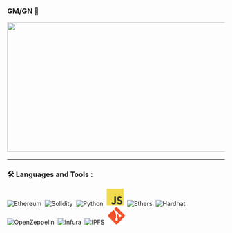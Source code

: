 ### GM/GN 🧊

<div align="center">
  <img src="https://media0.giphy.com/media/v1.Y2lkPTc5MGI3NjExb3kzczg2MWpua3FtcW5reGxqa3BxdWZsbDVldzk5MzU3Mmw0eTdoZSZlcD12MV9pbnRlcm5hbF9naWZfYnlfaWQmY3Q9Zw/65n8RPEa3r65q/giphy.webp" width="1100" height="300"/>
</div>

---

### :hammer_and_wrench: Languages and Tools :
<div>
  <img src="https://cryptologos.cc/logos/ethereum-eth-logo.png" title="Ethereum" alt="Ethereum" width="40" height="40"/>&nbsp;
  <img src="https://cdn.icon-icons.com/icons2/3915/PNG/512/solidity_logo_icon_249581.png" title="Solidity" alt="Solidity" width="40" height="40"/>&nbsp;
  <img src="https://upload.wikimedia.org/wikipedia/commons/thumb/1/1f/Python_logo_01.svg/768px-Python_logo_01.svg.png" title="Python" alt="Python" width="40" height="40"/>&nbsp;
  <img src="https://github.com/devicons/devicon/blob/master/icons/javascript/javascript-original.svg" title="JavaScript" alt="JavaScript" width="40" height="40"/>&nbsp;
  <img src="https://seeklogo.com/images/E/ethers-logo-D5B86204D8-seeklogo.com.png" title="Ethers" alt="Ethers" width="40" height="40"/>&nbsp;
  <img src="https://www.solodev.com/file/13466e21-dd2c-11ec-b9ad-0eaef3759f5f/Hardhat-Logo-Icon.png" title="Hardhat" alt="Hardhat" width="40" height="40"/>&nbsp;
  <img src="https://www.solodev.com/file/3d5e1296-e69b-11ec-b9ad-0eaef3759f5f/OpenZeppelin-Logo-Icon.png" title="OpenZeppelin" alt="OpenZeppelin" width="40" height="40"/>&nbsp;
  <img src="https://avatars.githubusercontent.com/u/20999355?s=200&v=4" title="Infura" alt="Infura" width="40" height="40"/>&nbsp;
  <img src="https://docs.ipfs.io/images/ipfs-logo.svg" title="IPFS" alt="IPFS" width="40" height="40"/>&nbsp;
  <img src="https://github.com/devicons/devicon/blob/master/icons/git/git-original.svg" title="Git" alt="Git" width="40" height="40"/>&nbsp;
</div>
